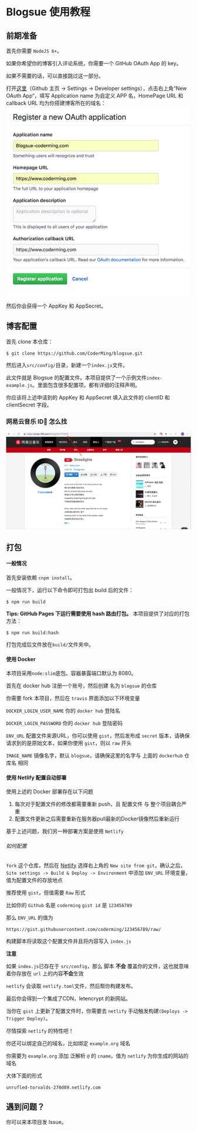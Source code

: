 # Blogsue 使用教程

## 前期准备

首先你需要 `NodeJS 6+`。

如果你希望你的博客引入评论系统，你需要一个 GitHub OAuth App 的 key。

如果不需要的话，可以直接跳过这一部分。

打开[这里](https://github.com/settings/developers)（Github 主页 -> Settings -> Developer settings），点击右上角“New OAuth App“，填写 Application name 为自定义 APP 名，HomePage URL 和 callback URL 均为你搭建博客所在的域名：![oauth](assets/oauth.png)

然后你会获得一个 AppKey 和 AppSecret。

## 博客配置

首先 clone 本仓库：

```
$ git clone https://github.com/CoderMing/blogsue.git
```

然后进入`src/config/`目录，新建一个`index.js`文件。

此文件就是 Blogsue 的配置文件。本项目提供了一个示例文件`index-example.js`。里面包含很多配置项，都有详细的注释声明。

你应该将上述申请到的 AppKey 和 AppSecret 填入此文件的 clientID 和 clientSecret 字段。

### 网易云音乐 ID 怎么找

![](./assets/netease-music.png)

## 打包

#### 一般情况

首先安装依赖 `cnpm install`。

一般情况下，运行以下命令即可打包出 build 后的文件：

```
$ npm run build
```

**Tips: GitHub Pages 下运行需要使用 hash 路由打包。** 本项目提供了对应的打包方法：

```
$ npm run build:hash
```

打包完成后文件放在`build/`文件夹中。

#### 使用 Docker

本项目采用`node:slim`底包。容器暴露端口默认为 8080。

首先在 docker hub 注册一个账号，然后创建 名为 `blogsue` 的仓库

你需要 fork 本项目，然后在 `travis` 界面添加以下环境变量

`DOCKER_LOGIN_USER_NAME` 你的 `docker hub` 登陆名

`DOCKER_LOGIN_PASSWORD` 你的 `docker hub` 登陆密码

`ENV_URL` 配置文件来源URL，你可以使用 `gist`，然后发布成 `secret` 版本，请确保请求到的是原始文本，如果你使用 `gist`，则以 `raw` 开头

`IMAGE_NAME` 镜像名字，默认 `blogsue`，请确保这里的名字与 上面的 `dockerhub` 仓库名 相同

#### 使用 Netlify 配置自动部署

使用上述的 Docker 部署存在以下问题

1. 每次对于配置文件的修改都需要重新 push，且 配置文件 与 整个项目耦合严重
2. 配置文件更新之后需要重新在服务器pull最新的Docker镜像然后重新运行

基于上述问题，我们另一种部署方案是使用 `Netlify`

###### 如何配置

`fork` 这个仓库，然后在 [Netlify](https://app.netlify.com/) 选择右上角的 `New site from git`，确认之后，`Site settings -> Build & Deploy -> Environment` 中添加 `ENV_URL` 环境变量，值为配置文件的存放地点

推荐使用 `gist`，但值需要 `Raw` 形式

比如你的 `Github` 名是 `coderming` `gist id` 是 `123456789`

那么 `ENV_URL` 的值为

```
https://gist.githubusercontent.com/coderming/123456789/raw/
```

构建脚本将读取这个配置文件并且将内容写入 `index.js`

**注意**

如果 `index.js`已存在于 `src/config`，那么 脚本 **不会** 覆盖你的文件，这也就意味着你存放在 `url` 上的内容**不会**生效

`netlify` 会读取 `netlify.toml`文件，然后帮你构建发布。

最后你会得到一个集成了CDN，letencrypt 的新网站。

当你在 `gist` 上更新了配置文件时，你需要去 `netlify` 手动触发构建`(Deploys -> Trigger Deploy)`。

尽情探索 `netlify` 的特性吧！

你还可以绑定自己的域名，比如绑定 `example.org` 域名

你需要为 `example.org` 添加 泛解析 `@` 的 `cname`，值为 `netlify` 为你生成的网站的域名

大体下面的形式
```
unrufled-torvalds-270d89.netlify.com
```

## 遇到问题？

你可以来本项目发 Issue。
